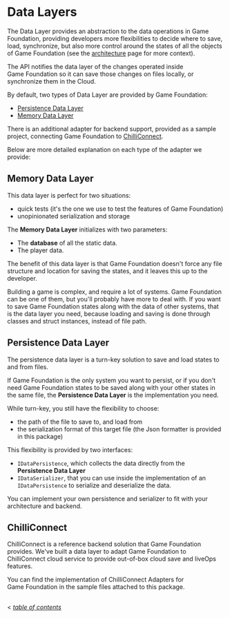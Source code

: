 # Data Layers

The Data Layer provides an abstraction to the data operations in Game Foundation, providing developers more flexibilities to decide where to save, load, synchronize, but also more control around the states of all the objects of Game Foundation (see the [architecture] page for more context).

The API notifies the data layer of the changes operated inside Game Foundation so it can save those changes on files locally, or synchronize them in the Cloud.

By default, two types of Data Layer are provided by Game Foundation:

- [Persistence Data Layer]
- [Memory Data Layer]

There is an additional adapter for backend support, provided as a sample project, connecting Game Foundation to [ChilliConnect].

Below are more detailed explanation on each type of the adapter we provide: 

## Memory Data Layer

This data layer is perfect for two situations:

- quick tests (it's the one we use to test the features of Game Foundation)
- unopinionated serialization and storage

The __Memory Data Layer__ initializes with two parameters:

- The __database__ of all the static data.
- The player data.

The benefit of this data layer is that Game Foundation doesn't force any file structure and location for saving the states, and it leaves this up to the developer.  

Building a game is complex, and require a lot of systems.
Game Foundation can be one of them, but you'll probably have more to deal with.
If you want to save Game Foundation states along with the data of other systems, that is the data layer you need, because loading and saving is done through classes and struct instances, instead of file path.

## Persistence Data Layer

The persistence data layer is a turn-key solution to save and load states to and from files.

If Game Foundation is the only system you want to persist, or if you don't need Game Foundation states to be saved along with your other states in the same file, the __Persistence Data Layer__ is the implementation you need.

While turn-key, you still have the flexibility to choose:

- the path of the file to save to, and load from
- the serialization format of this target file (the Json formatter is provided in this package)

This flexibility is provided by two interfaces:

- `IDataPersistence`, which collects the data directly from the __Persistence Data Layer__
- `IDataSerializer`, that you can use inside the implementation of an `IDataPersistence` to serialize and deserialize the data.

You can implement your own persistence and serializer to fit with your architecture and backend.

## ChilliConnect

ChilliConnect is a reference backend solution that Game Foundation provides. We've built a data layer to adapt Game Foundation to ChilliConnect cloud service to provide out-of-box cloud save and liveOps features.

You can find the implementation of ChilliConnect Adapters for Game Foundation in the sample files attached to this package.

## 
< [_table of contents_](TableOfContents.md)







[architecture]: Architecture.md
[memory data layer]: #memory-data-layer
[persistence data layer]: #persistence-data-layer
[chilliconnect]: #chilliconnect
